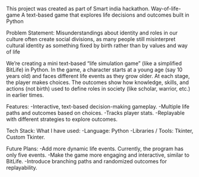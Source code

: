 This project was created as part of Smart india hackathon. 
Way-of-life-game
A text-based game that explores life decisions and outcomes  built in Python

Problem Statement:
Misunderstandings about identity and roles in our culture often create social divisions, as many people still misinterpret cultural identity as something fixed by birth rather than by values and way of life

We’re creating a mini text-based “life simulation game” (like a simplified BitLife) in Python. In the game, a character starts at a young age (say 10 years old) and faces different life events as they grow older. At each stage, the player makes choices. The outcomes show how knowledge, skills, and actions (not birth) used to define roles in society (like scholar, warrior, etc.) in earlier times.

Features:
-Interactive, text-based decision-making gameplay.
-Multiple life paths and outcomes based on choices.
-Tracks player stats.
-Replayable with different strategies to explore outcomes.

Tech Stack:
What I have used:
-Language: Python
-Libraries / Tools: Tkinter, Custom Tkinter.

Future Plans:
-Add more dynamic life events. Currently, the program has only five events.
-Make the game more engaging and interactive, similar to BitLife.
-Introduce branching paths and randomized outcomes for replayability.


